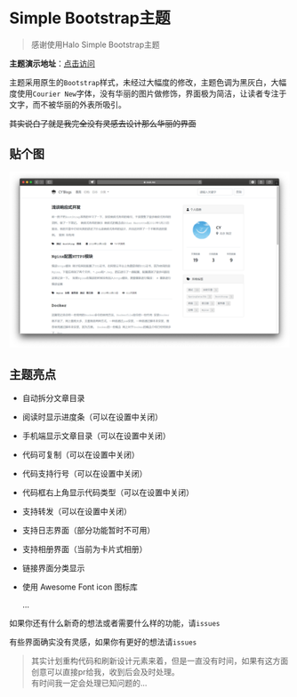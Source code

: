 # Simple Bootstrap主题

>  感谢使用Halo Simple Bootstrap主题  

**主题演示地址**：[点击访问](https://halo.cyblogs.top)

主题采用原生的`Bootstrap`样式，未经过大幅度的修改，主题色调为黑灰白，大幅度使用`Courier New`字体，没有华丽的图片做修饰，界面极为简洁，让读者专注于文字，而不被华丽的外表所吸引。

~~其实说白了就是我完全没有灵感去设计那么华丽的界面~~

## 贴个图

![截图](screenshot.png)

## 主题亮点

- 自动拆分文章目录

- 阅读时显示进度条（可以在设置中关闭）

- 手机端显示文章目录（可以在设置中关闭）

- 代码可复制（可以在设置中关闭）

- 代码支持行号（可以在设置中关闭）

- 代码框右上角显示代码类型（可以在设置中关闭）

- 支持转发（可以在设置中关闭）

- 支持日志界面（部分功能暂时不可用）

- 支持相册界面（当前为卡片式相册）

- 链接界面分类显示

- 使用 Awesome Font icon 图标库

  ...

如果你还有什么新奇的想法或者需要什么样的功能，请`issues`

有些界面确实没有灵感，如果你有更好的想法请`issues`

>  其实计划重构代码和刷新设计元素来着，但是一直没有时间，如果有这方面创意可以直接pr给我，收到后会及时处理。  
>  有时间我一定会处理已知问题的...
